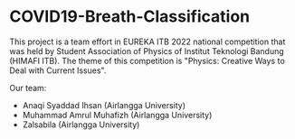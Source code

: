 # COVID19-Breath-Classification

This project is a team effort in EUREKA ITB 2022 national competition that was held by Student Association of Physics of Institut Teknologi Bandung (HIMAFI ITB). The theme of this competition is "Physics: Creative Ways to Deal with Current Issues".

Our team:
- Anaqi Syaddad Ihsan     (Airlangga University)
- Muhammad Amrul Muhafizh (Airlangga University)
- Zalsabila               (Airlangga University)
